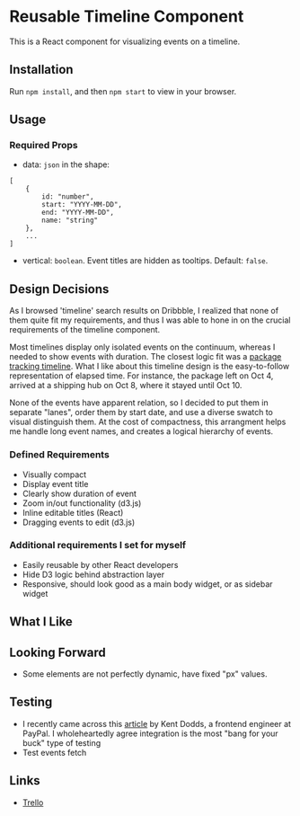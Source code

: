 # Reusable Timeline Component

This is a React component for visualizing events on a timeline. 

## Installation
Run `npm install`, and then `npm start` to view in your browser. 

## Usage

### Required Props

* data: ```json``` in the shape:

```
[
	{
		id: "number",
		start: "YYYY-MM-DD",
		end: "YYYY-MM-DD",
		name: "string"
	},
	...
]
```

* vertical: `boolean`. Event titles are hidden as tooltips. Default: `false`.


## Design Decisions

As I browsed 'timeline' search results on Dribbble, I realized that none of them quite fit my requirements, and thus I was able to hone in on the crucial requirements of the timeline component. 

Most timelines display only isolated events on the continuum, whereas I needed to show events with duration. The closest logic fit was a [package tracking timeline](https://cdn.dribbble.com/users/187214/screenshots/5288770/myh-messages_4x.png). What I like about this timeline design is the easy-to-follow representation of elapsed time. For instance, the package left on Oct 4, arrived at a shipping hub on Oct 8, where it stayed until Oct 10. 

None of the events have apparent relation, so I decided to put them in separate "lanes", order them by start date, and use a diverse swatch to visual distinguish them. At the cost of compactness, this arrangment helps me handle long event names, and creates a logical hierarchy of events.

### Defined Requirements

* Visually compact
* Display event title
* Clearly show duration of event
* Zoom in/out functionality (d3.js)
* Inline editable titles (React)
* Dragging events to edit (d3.js)


### Additional requirements I set for myself

* Easily reusable by other React developers
* Hide D3 logic behind abstraction layer
* Responsive, should look good as a main body widget, or as sidebar widget


## What I Like

## Looking Forward

* Some elements are not perfectly dynamic, have fixed "px" values. 

## Testing

* I recently came across this [article](https://blog.kentcdodds.com/write-tests-not-too-many-mostly-integration-5e8c7fff591c) by Kent Dodds, a frontend engineer at PayPal. I wholeheartedly agree integration is the most "bang for your buck" type of testing 
* Test events fetch

## Links

* [Trello](https://trello.com/b/Lmpu9AS6/react-timeline)